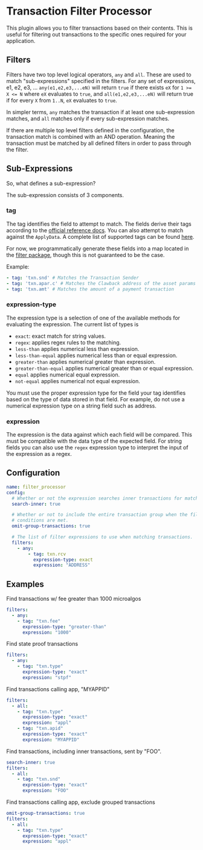 # Transaction Filter Processor

This plugin allows you to filter transactions based on their contents. This is useful for filtering out transactions
to the specific ones required for your application.

## Filters

Filters have two top level logical operators, `any` and `all`. These are used to match
"sub-expressions" specified in the filters. For any set of expressions, e1, e2, e3, ... `any(e1,e2,e3,...eN)` will return
`true` if there exists `eX` for `1 >= X <= N` where `eX` evaluates to `true`,
and `all(e1,e2,e3,...eN)` will return true if for every `X` from `1..N`, `eX` evaluates to `true`.

In simpler terms, `any` matches the transaction if at least one sub-expression matches, and `all` matches only if every
sub-expression matches.

If there are multiple top level filters defined in the configuration, the transaction match is combined with an AND operation. Meaning the transaction must be matched by all defined filters in order to pass through the filter.

## Sub-Expressions

So, what defines a sub-expression?

The sub-expression consists of 3 components.

### tag

The tag identifies the field to attempt to match. The fields derive their tags according to the
[official reference docs](https://developer.algorand.org/docs/get-details/transactions/transactions/).
You can also attempt to match against the `ApplyData`. A complete list of supported tags can be found [here](Filter_tags.md).

For now, we programmatically generate these fields into a map located in the
[filter package](https://github.com/algorand/indexer/blob/develop/conduit/plugins/processors/filterprocessor/fields/generated_signed_txn_map.go),
though this is not guaranteed to be the case.


Example:
```yaml
- tag: 'txn.snd' # Matches the Transaction Sender
- tag: 'txn.apar.c' # Matches the Clawback address of the asset params
- tag: 'txn.amt' # Matches the amount of a payment transaction
```

### expression-type
The expression type is a selection of one of the available methods for evaluating the expression. The current list of
types is
* `exact`: exact match for string values.
* `regex`:  applies regex rules to the matching.
* `less-than` applies numerical less than expression.
* `less-than-equal` applies numerical less than or equal expression.
* `greater-than` applies numerical greater than expression.
* `greater-than-equal` applies numerical greater than or equal expression.
* `equal` applies numerical equal expression.
* `not-equal` applies numerical not equal expression.

You must use the proper expression type for the field your tag identifies based on the type of data stored in that field.
For example, do not use a numerical expression type on a string field such as address.

### expression

The expression is the data against which each field will be compared. This must be compatible with the data type of
the expected field. For string fields you can also use the `regex` expression type to interpret the input of the
expression as a regex.


## Configuration

```yml @sample.yaml
name: filter_processor
config:
  # Whether or not the expression searches inner transactions for matches.
  search-inner: true

  # Whether or not to include the entire transaction group when the filter
  # conditions are met.
  omit-group-transactions: true

  # The list of filter expressions to use when matching transactions.
  filters:
    - any:
        - tag: txn.rcv
          expression-type: exact
          expression: "ADDRESS"
```

## Examples

Find transactions w/ fee greater than 1000 microalgos

```yaml
filters:
  - any:
    - tag: "txn.fee"
      expression-type: "greater-than"
      expression: "1000"
```

Find state proof transactions

```yaml
filters:
  - any:
    - tag: "txn.type"
      expression-type: "exact"
      expression: "stpf"
```

Find transactions calling app, "MYAPPID"

```yaml
filters:
  - all:
    - tag: "txn.type"
      expression-type: "exact"
      expression: "appl"
    - tag: "txn.apid"
      expression-type: "exact"
      expression: "MYAPPID"
```

Find transactions, including inner transactions, sent by "FOO".

```yaml
search-inner: true
filters:
  - all:
    - tag: "txn.snd"
      expression-type: "exact"
      expression: "FOO"
```

Find transactions calling app, exclude grouped transactions

```yaml
omit-group-transactions: true
filters:
  - all:
    - tag: "txn.type"
      expression-type: "exact"
      expression: "appl"
```
